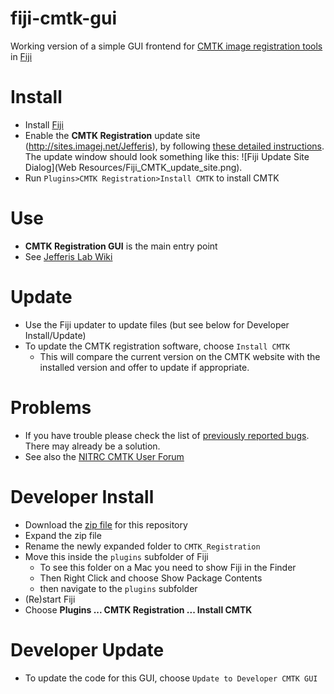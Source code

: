 fiji-cmtk-gui
=============

Working version of a simple GUI frontend for [CMTK image registration tools](http://www.nitrc.org/projects/cmtk/) in [Fiji](http://fiji.sc/)

Install
=======

  * Install [Fiji](http://fiji.sc/)
  * Enable the **CMTK Registration** update site (http://sites.imagej.net/Jefferis), 
  by following [these detailed instructions](http://imagej.net/How_to_follow_a_3rd_party_update_site).
    The update window should look something like this:
     ![Fiji Update Site Dialog](Web Resources/Fiji_CMTK_update_site.png).
  * Run `Plugins>CMTK Registration>Install CMTK` to install CMTK

Use
===

  * **CMTK Registration GUI** is the main entry point
  * See [Jefferis Lab Wiki](http://flybrain.mrc-lmb.cam.ac.uk/dokuwiki/doku.php?id=warping_manual:registration_gui)

Update
======

  * Use the Fiji updater to update files (but see below for Developer Install/Update)
  * To update the CMTK registration software, choose `Install CMTK`
    * This will compare the current version on the CMTK website with the installed version and offer to update if appropriate.

Problems
========

* If you have trouble please check the list of [previously reported bugs](https://github.com/jefferis/fiji-cmtk-gui/issues?utf8=%E2%9C%93&q=is%3Aissue+label%3Abug). There may already be a solution.
* See also the [NITRC CMTK User Forum](https://www.nitrc.org/forum/forum.php?forum_id=857)

Developer Install
=================

  * Download the [zip file](https://github.com/jefferis/fiji-cmtk-gui/zipball/master) for this repository
  * Expand the zip file
  * Rename the newly expanded folder to `CMTK_Registration`
  * Move this inside the `plugins` subfolder of Fiji 
    * To see this folder on a Mac you need to show Fiji in the Finder
    * Then Right Click and choose Show Package Contents
    * then navigate to the `plugins` subfolder
  * (Re)start Fiji
  * Choose **Plugins ... CMTK Registration ... Install CMTK**

Developer Update
================

  * To update the code for this GUI, choose `Update to Developer CMTK GUI`
